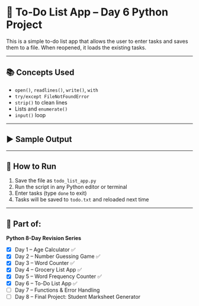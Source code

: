 # 📂 To-Do List App – Day 6 Python Project

This is a simple to-do list app that allows the user to enter tasks and saves them to a file. When reopened, it loads the existing tasks.

---

## 📚 Concepts Used
- `open()`, `readlines()`, `write()`, `with`
- `try/except FileNotFoundError`
- `strip()` to clean lines
- Lists and `enumerate()`
- `input()` loop

---

## ▶️ Sample Output
---

## 🏃 How to Run

1. Save the file as `todo_list_app.py`
2. Run the script in any Python editor or terminal
3. Enter tasks (type `done` to exit)
4. Tasks will be saved to `todo.txt` and reloaded next time

---

## 📁 Part of:
**Python 8-Day Revision Series**
- [x] Day 1 – Age Calculator ✅  
- [x] Day 2 – Number Guessing Game ✅  
- [x] Day 3 – Word Counter ✅  
- [x] Day 4 – Grocery List App ✅  
- [x] Day 5 – Word Frequency Counter ✅  
- [x] Day 6 – To-Do List App ✅  
- [ ] Day 7 – Functions & Error Handling  
- [ ] Day 8 – Final Project: Student Marksheet Generator
